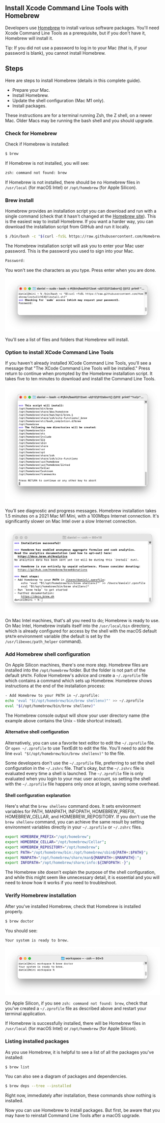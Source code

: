 ## Install Xcode Command Line Tools with Homebrew

Developers use [Homebrew](https://brew.sh/) to install various software packages. You'll need Xcode Command Line Tools as a prerequisite, but if you don't have it, Homebrew will install it.

Tip: If you did not use a password to log in to your Mac (that is, if your password is blank), you cannot install Homebrew.

## Steps

Here are steps to install Homebrew (details in this complete guide).
- Prepare your Mac.
- Install Homebrew.
- Update the shell configuration (Mac M1 only).
- Install packages.

These instructions are for a terminal running Zsh, the Z shell, on a newer Mac. Older Macs may be running the bash shell and you should upgrade.

### Check for Homebrew

Check if Homebrew is installed:

```bash
$ brew
```

If Homebrew is not installed, you will see:

```bash
zsh: command not found: brew
```

If Homebrew is not installed, there should be no Homebrew files in  `/usr/local` (for macOS Intel) or `/opt/homebrew` (for Apple Silicon).

### Brew install

Homebrew provides an installation script you can download and run with a single command (check that it hasn't changed at the [Homebrew site](https://brew.sh/)). This is the easiest way to install Homebrew. If you want a harder way, you can download the installation script from GitHub and run it locally.

```bash
$ /bin/bash -c "$(curl -fsSL https://raw.githubusercontent.com/Homebrew/install/HEAD/install.sh)"
```

The Homebrew installation script will ask you to enter your Mac user password. This is the password you used to sign into your Mac.

```bash
Password:
```

You won't see the characters as you type. Press enter when you are done.

![](/assets/images/ruby/homebrew-enter-password.png)

You'll see a list of files and folders that Homebrew will install.

### Option to install XCode Command Line Tools

If you haven't already installed XCode Command Line Tools, you'll see a message that "The XCode Command Line Tools will be installed." Press return to continue when prompted by the Homebrew installation script. It takes five to ten minutes to download and install the Command Line Tools.

![](/assets/images/ruby/install-homebrew.png)

You’ll see diagnostic and progress messages. Homebrew installation takes 1.5 minutes on a 2021 Mac M1 Mini, with a 100Mbps Internet connection. It's significantly slower on Mac Intel over a slow Internet connection.

![](/assets/images/ruby/homebrew-complete.png)

On Mac Intel machines, that's all you need to do; Homebrew is ready to use. On Mac Intel, Homebrew installs itself into the `/usr/local/bin` directory, which is already configured for access by the shell with the macOS default `$PATH` environment variable (the default is set by the `/usr/libexec/path_helper` command).

### Add Homebrew shell configuration

On Apple Silicon machines, there's one more step. Homebrew files are installed into the `/opt/homebrew` folder. But the folder is not part of the default `$PATH`. Follow Homebrew's advice and create a `~/.zprofile` file which contains a command which sets up Homebrew. Homebrew shows instructions at the end of the installation process:

```bash
- Add Homebrew to your PATH in ~/.zprofile:
echo 'eval "$(/opt/homebrew/bin/brew shellenv)"' >> ~/.zprofile
eval "$(/opt/homebrew/bin/brew shellenv)"
```

The Homebrew console output will show your user directory name (the example above contains the Unix `~` tilde shortcut instead).

#### Alternative shell configuration

Alternatively, you can use a favorite text editor to edit the `~/.zprofile` file. Or `open ~/.zprofile` to use TextEdit to edit the file. You'll need to add the line `eval "$(/opt/homebrew/bin/brew shellenv)"` to the file.

Some developers don't use the `~/.zprofile` file, preferring to set the shell configuration in the `~/.zshrc` file. That's okay, but the  `~/.zshrc` file is evaluated every time a shell is launched. The `~/.zprofile` file is only evaluated when you login to your mac user account, so setting the shell with the `~/.zprofile` file happens only once at login, saving some overhead.

#### Shell configuration explanation

Here's what the `brew shellenv` command does. It sets environment variables for PATH, MANPATH, INFOPATH, HOMEBREW_PREFIX, HOMEBREW_CELLAR, and HOMEBREW_REPOSITORY. If you don't use the `brew shellenv` command, you can achieve the same result by setting environment variables directly in your `~/.zprofile` or `~/.zshrc` files.

```bash
export HOMEBREW_PREFIX="/opt/homebrew";
export HOMEBREW_CELLAR="/opt/homebrew/Cellar";
export HOMEBREW_REPOSITORY="/opt/homebrew";
export PATH="/opt/homebrew/bin:/opt/homebrew/sbin${PATH+:$PATH}";
export MANPATH="/opt/homebrew/share/man${MANPATH+:$MANPATH}:";
export INFOPATH="/opt/homebrew/share/info:${INFOPATH:-}";
```

The Homebrew site doesn't explain the purpose of the shell configuration, and while this might seem like unnecessary detail, it is essential and you will need to know how it works if you need to troubleshoot.

### Verify Homebrew installation

After you've installed Homebrew, check that Homebrew is installed properly.

```bash
$ brew doctor
```

You should see:

```bash
Your system is ready to brew.
```

![](/assets/images/ruby/brew-doctor.png)

On Apple Silicon, if you see `zsh: command not found: brew`, check that you've created a `~/.zprofile` file as described above and restart your terminal application.

If Homebrew is successfully installed, there will be Homebrew files in  `/usr/local` (for macOS Intel) or `/opt/homebrew` (for Apple Silicon).

### Listing installed packages

As you use Homebrew, it is helpful to see a list of all the packages you've installed:

```bash
$ brew list
```

You can also see a diagram of packages and dependencies.

```bash
$ brew deps --tree --installed
```

Right now, immediately after installation, these commands show nothing is installed.

Now you can use Homebrew to install packages. But first, be aware that you may have to reinstall Command Line Tools after a macOS upgrade.

